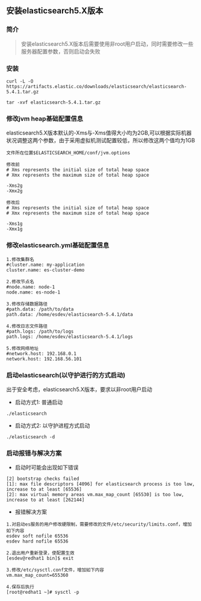 ## 安装elasticsearch5.X版本
### 简介
> 安装elasticsearch5.X版本后需要使用非root用户启动，同时需要修改一些服务器配置参数，否则启动会失败

### 安装
```
curl -L -O https://artifacts.elastic.co/downloads/elasticsearch/elasticsearch-5.4.1.tar.gz

tar -xvf elasticsearch-5.4.1.tar.gz
```
### 修改jvm heap基础配置信息
elasticsearch5.X版本默认的-Xms与-Xms值得大小均为2GB,可以根据实际机器状况调整这两个参数，由于采用虚拟机测试配置较低，所以修改这两个值均为1GB

```
文件所在位置$ELASTICSEARCH_HOME/conf/jvm.options

修改前
# Xms represents the initial size of total heap space
# Xmx represents the maximum size of total heap space

-Xms2g
-Xmx2g

修改后
# Xms represents the initial size of total heap space
# Xmx represents the maximum size of total heap space

-Xms1g
-Xmx1g

```

### 修改elasticsearch.yml基础配置信息
```
1.修改集群名
#cluster.name: my-application
cluster.name: es-cluster-demo

2.修改节点名
#node.name: node-1
node.name: es-node-1

3.修改存储数据路径
#path.data: /path/to/data
path.data: /home/esdev/elasticsearch-5.4.1/data

4.修改日志文件路径
#path.logs: /path/to/logs
path.logs: /home/esdev/elasticsearch-5.4.1/logs

5.修改网络地址
#network.host: 192.168.0.1
network.host: 192.168.56.101

```

### 启动elasticsearch(以守护进行的方式启动)
出于安全考虑，elasticsearch5.X版本，要求以非root用户启动

- 启动方式1: 普通启动

```
./elasticsearch
```

- 启动方式2: 以守护进程方式启动

```
./elasticsearch -d
```

### 启动报错与解决方案
- 启动时可能会出现如下错误

```
[2] bootstrap checks failed
[1]: max file descriptors [4096] for elasticsearch process is too low, increase to at least [65536]
[2]: max virtual memory areas vm.max_map_count [65530] is too low, increase to at least [262144]
```

- 报错解决方案

```
1.对启动es服务的用户修改硬限制，需要修改的文件/etc/security/limits.conf，增加如下内容
esdev soft nofile 65536
esdev hard nofile 65536

2.退出用户重新登录，使配置生效
[esdev@redhat1 bin]$ exit

3.修改/etc/sysctl.conf文件，增加如下内容
vm.max_map_count=655360

4.保存后执行
[root@redhat1 ~]# sysctl -p

```




